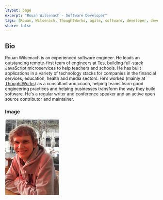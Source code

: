 ```yaml
---
layout: page
excerpt: "Rouan Wilsenach - Software Developer"
tags: [Rouan, Wilsenach, ThoughtWorks, agile, software, developer, development, continuous, delivery]
share: false
---
```


<h2>Bio</h2>

Rouan Wilsenach is an experienced software engineer. He leads an outstanding remote-first team of engineers at [Tes](http://engineering.tes.com/), building full-stack JavaScript microservices to help teachers and schools. He has built applications in a variety of technology stacks for companies in the financial services, education, health and media sectors. He’s worked (mainly at [ThoughtWorks](https://www.thoughtworks.com/)) as a consultant and coach, helping teams learn good engineering practices and helping businesses transform the way they build software. He's a regular writer and conference speaker and an active open source contributor and maintainer.

### Image

<img src="/images/rouan.png"/>
